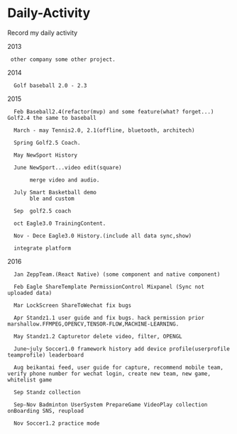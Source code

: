 # Daily-Activity
Record my daily activity  

2013 
   
     other company some other project.
     
2014 
	
	  Golf baseball 2.0 - 2.3

2015 
	  
	  Feb Baseball2.4(refactor(mvp) and some feature(what? forget...) Golf2.4 the same to baseball

	  March - may Tennis2.0, 2.1(offline, bluetooth, architech)
	  
	  Spring Golf2.5 Coach.
	  
	  May NewSport History
	  
	  June NewSport...video edit(square)
	  
	       merge video and audio.
	  
	  July Smart Basketball demo
	       ble and custom
	  
	  Sep  golf2.5 coach
	  
	  oct Eagle3.0 TrainingContent.
	  
	  Nov - Dece Eagle3.0 History.(include all data sync,show)
	  
	  integrate platform

2016	  

	  Jan ZeppTeam.(React Native) (some component and native component)
	  
	  Feb Eagle ShareTemplate PermissionControl Mixpanel (Sync not uploaded data)
	  
	  Mar LockScreen ShareToWechat fix bugs
	  
	  Apr Standz1.1 user guide and fix bugs. hack permission prior marshallow.FFMPEG,OPENCV,TENSOR-FLOW,MACHINE-LEARNING.
	  
	  May Standz1.2 Capturetor delete video, filter, OPENGL
	  
	  June~july Soccer1.0 framework history add device profile(userprofile teamprofile) leaderboard
	  
	  Aug beikantai feed, user guide for capture, recommend mobile team, verify phone number for wechat login, create new team, new game, whitelist game

	  Sep Standz collection	
	  
	  Sep-Nov Badminton UserSystem PrepareGame VideoPlay collection onBoarding SNS, reupload
	  
	  Nov Soccer1.2 practice mode
